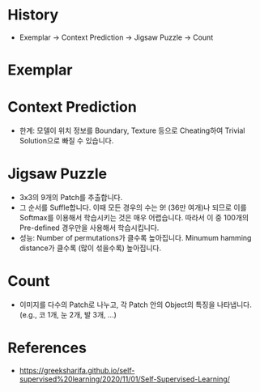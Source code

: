# History
- Exemplar -> Context Prediction -> Jigsaw Puzzle -> Count
# Exemplar
# Context Prediction
- 한계: 모델이 위치 정보를 Boundary, Texture 등으로 Cheating하여 Trivial Solution으로 빠질 수 있습니다.
# Jigsaw Puzzle
- 3x3의 9개의 Patch를 추출합니다.
- 그 순서를 Suffle합니다. 이때 모든 경우의 수는 9! (36만 여개)나 되므로 이를 Softmax를 이용해서 학습시키는 것은 매우 어렵습니다. 따라서 이 중 100개의 Pre-defined 경우만을 사용해서 학습시킵니다.
- 성능: Number of permutations가 클수록 높아집니다. Minumum hamming distance가 클수록 (많이 섞을수록) 높아집니다.
# Count
- 이미지를 다수의 Patch로 나누고, 각 Patch 안의 Object의 특징을 나타냅니다. (e.g., 코 1개, 눈 2개, 발 3개, ...)
# References
- https://greeksharifa.github.io/self-supervised%20learning/2020/11/01/Self-Supervised-Learning/
